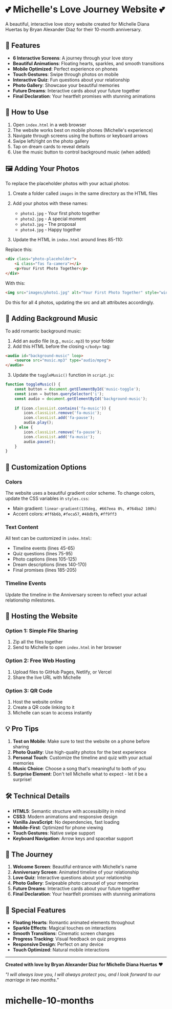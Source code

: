 # 💕 Michelle's Love Journey Website 💕

A beautiful, interactive love story website created for Michelle Diana Huertas by Bryan Alexander Diaz for their 10-month anniversary.

## 🌟 Features

- **6 Interactive Screens**: A journey through your love story
- **Beautiful Animations**: Floating hearts, sparkles, and smooth transitions
- **Mobile Optimized**: Perfect experience on phones
- **Touch Gestures**: Swipe through photos on mobile
- **Interactive Quiz**: Fun questions about your relationship
- **Photo Gallery**: Showcase your beautiful memories
- **Future Dreams**: Interactive cards about your future together
- **Final Declaration**: Your heartfelt promises with stunning animations

## 📱 How to Use

1. Open `index.html` in a web browser
2. The website works best on mobile phones (Michelle's experience)
3. Navigate through screens using the buttons or keyboard arrows
4. Swipe left/right on the photo gallery
5. Tap on dream cards to reveal details
6. Use the music button to control background music (when added)

## 🖼️ Adding Your Photos

To replace the placeholder photos with your actual photos:

1. Create a folder called `images` in the same directory as the HTML files
2. Add your photos with these names:
   - `photo1.jpg` - Your first photo together
   - `photo2.jpg` - A special moment
   - `photo3.jpg` - The proposal
   - `photo4.jpg` - Happy together

3. Update the HTML in `index.html` around lines 85-110:

Replace this:
```html
<div class="photo-placeholder">
    <i class="fas fa-camera"></i>
    <p>Your First Photo Together</p>
</div>
```

With this:
```html
<img src="images/photo1.jpg" alt="Your First Photo Together" style="width: 100%; height: 100%; object-fit: cover; border-radius: 15px;">
```

Do this for all 4 photos, updating the src and alt attributes accordingly.

## 🎵 Adding Background Music

To add romantic background music:

1. Add an audio file (e.g., `music.mp3`) to your folder
2. Add this HTML before the closing `</body>` tag:
```html
<audio id="background-music" loop>
    <source src="music.mp3" type="audio/mpeg">
</audio>
```

3. Update the `toggleMusic()` function in `script.js`:
```javascript
function toggleMusic() {
    const button = document.getElementById('music-toggle');
    const icon = button.querySelector('i');
    const audio = document.getElementById('background-music');
    
    if (icon.classList.contains('fa-music')) {
        icon.classList.remove('fa-music');
        icon.classList.add('fa-pause');
        audio.play();
    } else {
        icon.classList.remove('fa-pause');
        icon.classList.add('fa-music');
        audio.pause();
    }
}
```

## 🎨 Customization Options

### Colors
The website uses a beautiful gradient color scheme. To change colors, update the CSS variables in `styles.css`:

- Main gradient: `linear-gradient(135deg, #667eea 0%, #764ba2 100%)`
- Accent colors: `#ff6b6b`, `#feca57`, `#48dbfb`, `#ff9ff3`

### Text Content
All text can be customized in `index.html`:
- Timeline events (lines 45-65)
- Quiz questions (lines 75-95)
- Photo captions (lines 105-125)
- Dream descriptions (lines 140-170)
- Final promises (lines 185-205)

### Timeline Events
Update the timeline in the Anniversary screen to reflect your actual relationship milestones.

## 🚀 Hosting the Website

### Option 1: Simple File Sharing
1. Zip all the files together
2. Send to Michelle to open `index.html` in her browser

### Option 2: Free Web Hosting
1. Upload files to GitHub Pages, Netlify, or Vercel
2. Share the live URL with Michelle

### Option 3: QR Code
1. Host the website online
2. Create a QR code linking to it
3. Michelle can scan to access instantly

## 💡 Pro Tips

1. **Test on Mobile**: Make sure to test the website on a phone before sharing
2. **Photo Quality**: Use high-quality photos for the best experience
3. **Personal Touch**: Customize the timeline and quiz with your actual memories
4. **Music Choice**: Choose a song that's meaningful to both of you
5. **Surprise Element**: Don't tell Michelle what to expect - let it be a surprise!

## 🛠️ Technical Details

- **HTML5**: Semantic structure with accessibility in mind
- **CSS3**: Modern animations and responsive design
- **Vanilla JavaScript**: No dependencies, fast loading
- **Mobile-First**: Optimized for phone viewing
- **Touch Gestures**: Native swipe support
- **Keyboard Navigation**: Arrow keys and spacebar support

## 💖 The Journey

1. **Welcome Screen**: Beautiful entrance with Michelle's name
2. **Anniversary Screen**: Animated timeline of your relationship
3. **Love Quiz**: Interactive questions about your relationship
4. **Photo Gallery**: Swipeable photo carousel of your memories
5. **Future Dreams**: Interactive cards about your future together
6. **Final Declaration**: Your heartfelt promises with stunning animations

## 🎁 Special Features

- **Floating Hearts**: Romantic animated elements throughout
- **Sparkle Effects**: Magical touches on interactions
- **Smooth Transitions**: Cinematic screen changes
- **Progress Tracking**: Visual feedback on quiz progress
- **Responsive Design**: Perfect on any device
- **Touch Optimized**: Natural mobile interactions

---

**Created with love by Bryan Alexander Diaz for Michelle Diana Huertas** ❤️

*"I will always love you, I will always protect you, and I look forward to our marriage in two months."*
# michelle-10-months
